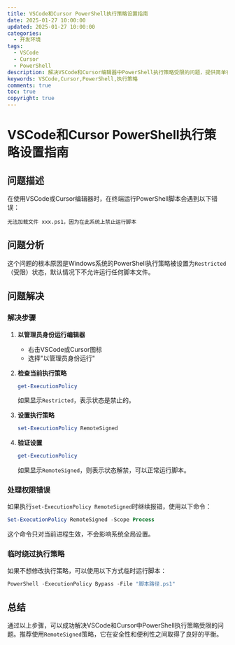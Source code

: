```yaml
---
title: VSCode和Cursor PowerShell执行策略设置指南
date: 2025-01-27 10:00:00
updated: 2025-01-27 10:00:00
categories: 
  - 开发环境
tags:
  - VSCode
  - Cursor
  - PowerShell
description: 解决VSCode和Cursor编辑器中PowerShell执行策略受限的问题，提供简单有效的解决方案。
keywords: VSCode,Cursor,PowerShell,执行策略
comments: true
toc: true
copyright: true
---
```


# VSCode和Cursor PowerShell执行策略设置指南

## 问题描述

在使用VSCode或Cursor编辑器时，在终端运行PowerShell脚本会遇到以下错误：

```
无法加载文件 xxx.ps1，因为在此系统上禁止运行脚本
```

## 问题分析

这个问题的根本原因是Windows系统的PowerShell执行策略被设置为`Restricted`（受限）状态，默认情况下不允许运行任何脚本文件。

## 问题解决

### 解决步骤

1. **以管理员身份运行编辑器**
   - 右击VSCode或Cursor图标
   - 选择"以管理员身份运行"

2. **检查当前执行策略**
   ```powershell
   get-ExecutionPolicy
   ```
   如果显示`Restricted`，表示状态是禁止的。

3. **设置执行策略**
   ```powershell
   set-ExecutionPolicy RemoteSigned
   ```

4. **验证设置**
   ```powershell
   get-ExecutionPolicy
   ```
   如果显示`RemoteSigned`，则表示状态解禁，可以正常运行脚本。

### 处理权限错误

如果执行`set-ExecutionPolicy RemoteSigned`时继续报错，使用以下命令：

```powershell
Set-ExecutionPolicy RemoteSigned -Scope Process
```

这个命令只对当前进程生效，不会影响系统全局设置。

### 临时绕过执行策略

如果不想修改执行策略，可以使用以下方式临时运行脚本：

```powershell
PowerShell -ExecutionPolicy Bypass -File "脚本路径.ps1"
```

## 总结

通过以上步骤，可以成功解决VSCode和Cursor中PowerShell执行策略受限的问题。推荐使用`RemoteSigned`策略，它在安全性和便利性之间取得了良好的平衡。
